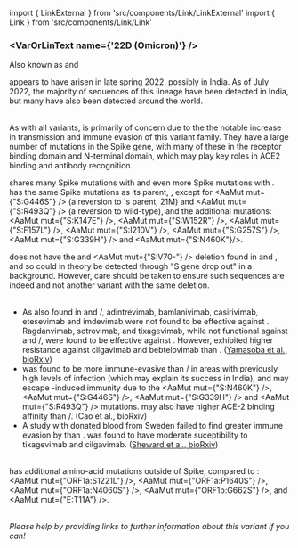 import { LinkExternal } from 'src/components/Link/LinkExternal'
import { Link } from 'src/components/Link/Link'



<MdxContent filepath="clusters/VoCHeader.md" />

### <VarOrLinText name={'22D (Omicron)'} />
Also known as <VarOrLin name="22D (Omicron)" invert={true} /> and <Who name="Omicron" />

<MdxContent filepath="clusters/OmicronHeader.md" />

<VarOrLin name="22D (Omicron)"/> appears to have arisen in late spring 2022, possibly in India. As of July 2022, the majority of sequences of this lineage have been detected in India, but many have also been detected around the world.
<br/><br/>

As with all <Who name="Omicron" /> variants, <VarOrLin name="22D (Omicron)" prefix=""/> is primarily of concern due to the the notable increase in transmission and immune evasion of this variant family. They have a large number of mutations in the Spike gene, with many of these in the receptor binding domain and N-terminal domain, which may play key roles in ACE2 binding and antibody recognition.
<br/>

<VarOrLin name="22D (Omicron)" prefix=""/> shares many Spike mutations with <VarOrLin name="21K (Omicron)" prefix=""/> and even more Spike mutations with <VarOrLin name="21L (Omicron)" prefix=""/>. <VarOrLin name="22D (Omicron)" prefix=""/> has the same Spike mutations as its parent, <VarOrLin name="21L (Omicron)" prefix=""/>, except for <AaMut mut={"S:G446S"} /> (a reversion to <VarOrLin name="21L (Omicron)" prefix=""/>'s parent, 21M) and <AaMut mut={"S:R493Q"} /> (a reversion to wild-type), and the additional mutations: <AaMut mut={"S:K147E"} />, <AaMut mut={"S:W152R"} />, <AaMut mut={"S:F157L"} />, <AaMut mut={"S:I210V"} />, <AaMut mut={"S:G257S"} />, <AaMut mut={"S:G339H"} /> and <AaMut mut={"S:N460K"}/>.

<VarOrLin name="22D (Omicron)" prefix=""/> does not have the <Mut name="S:H69-"/> and <AaMut mut={"S:V70-"} /> deletion found in <VarOrLin name="22B (Omicron)" prefix=""/> and <VarOrLin name="22C (Omicron)" prefix=""/>, and so could in theory be detected through "S gene drop out" in a <VarOrLin name="21L (Omicron)" prefix=""/> background. However, care should be taken to ensure such sequences are indeed <VarOrLin name="22D (Omicron)" prefix=""/> and not another variant with the same deletion.
<br/><br/>

- As also found in <VarOrLin name="21L (Omicron)" prefix=""/> and <VarOrLin name="22A (Omicron)" prefix=""/>/<VarOrLin name="22B (Omicron)" prefix=""/>, adintrevimab, bamlanivimab, casirivimab, etesevimab and imdevimab were not found to be effective against <VarOrLin name="22D (Omicron)" prefix=""/>. Ragdanvimab, sotrovimab, and tixagevimab, while not functional against <VarOrLin name="21L (Omicron)" prefix=""/> and <VarOrLin name="22A (Omicron)" prefix=""/>/<VarOrLin name="22B (Omicron)" prefix=""/>, were found to be effective against <VarOrLin name="22D (Omicron)" prefix=""/>. However, <VarOrLin name="22D (Omicron)" prefix=""/> exhibited higher resistance against cilgavimab and bebtelovimab than <VarOrLin name="21L (Omicron)" prefix=""/>. ([Yamasoba et al., bioRxiv](https://www.biorxiv.org/content/10.1101/2022.07.14.500041v1.full))
- <VarOrLin name="22D (Omicron)" prefix=""/> was found to be more immune-evasive than <VarOrLin name="22A (Omicron)" prefix=""/>/<VarOrLin name="22B (Omicron)" prefix=""/> in areas with previously high levels of <Who name="Delta" /> infection (which may explain its success in India), and may escape <VarOrLin name="21L (Omicron)" prefix=""/>-induced immunity due to the <AaMut mut={"S:N460K"} />, <AaMut mut={"S:G446S"} />, <AaMut mut={"S:G339H"} /> and <AaMut mut={"S:R493Q"} /> mutations. <VarOrLin name="22D (Omicron)" prefix=""/> may also have higher ACE-2 binding affinity than <VarOrLin name="22A (Omicron)" prefix=""/>/<VarOrLin name="22B (Omicron)" prefix=""/>. (<LinkExternal href="https://www.biorxiv.org/content/10.1101/2022.07.18.500332v1">Cao et al., bioRxiv</LinkExternal>)
- A study with donated blood from Sweden failed to find greater immune evasion by <VarOrLin name="22D (Omicron)" prefix=""/> than <VarOrLin name="22B (Omicron)" prefix=""/>. <VarOrLin name="22D (Omicron)" prefix=""/> was found to have moderate suceptibility to tixagevimab and cilgavimab. ([Sheward et al., bioRxiv](https://www.biorxiv.org/content/10.1101/2022.07.19.500716v1.abstract))
<br/><br/>


<VarOrLin name="22D (Omicron)" prefix="" /> has additional amino-acid mutations outside of Spike, compared to <VarOrLin name="21L (Omicron)" prefix="" />: <AaMut mut={"ORF1a:S1221L"} />, <AaMut mut={"ORF1a:P1640S"} />, <AaMut mut={"ORF1a:N4060S"} />, <AaMut mut={"ORF1b:G662S"} />, and <AaMut mut={"E:T11A"} />.
<br/><br/>

_Please help by providing links to further information about this variant if you can!_
